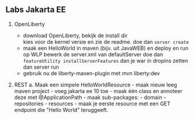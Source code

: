 ## Labs Jakarta EE

1. OpenLiberty
	- download OpenLiberty, bekijk de install dir	
		kies voor de kernel versie en zie de readme.
		doe dan `server create`
	- maak een HelloWorld in maven (bijv. uit JavaWEB) en deploy en run op WLP
		bewerk de server.xml van defaultServer
		doe dan `featureUtility installServerFeatures`
		dan je war in dropins zetten
		dan server run
	- gebruik nu de liberty-maven-plugin met mvn liberty:dev

2. REST
	a. Maak een simpele HelloWorldResource
		- maak nieuw leeg maven project
		- voeg jakarta ee 10 toe
		- maak één class en annoteer deze met @ApplicationPath
		- maak sub-packages:
			- domain
			- repositories
			- resources
		- maak je eerste resource met een GET endpoint die "Hello World" teruggeeft.
